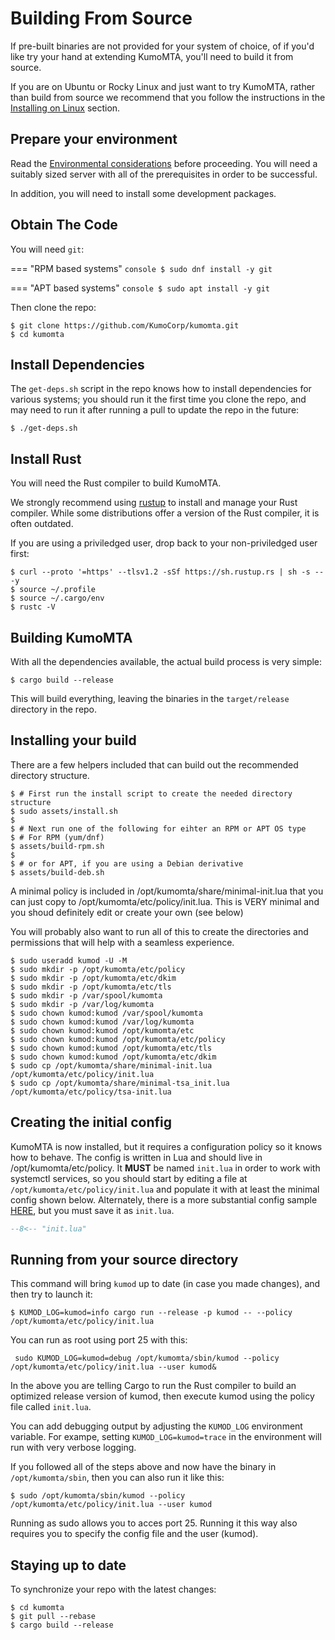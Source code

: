 # Building From Source

If pre-built binaries are not provided for your system of choice, of if you'd
like try your hand at extending KumoMTA, you'll need to build it from source.

If you are on Ubuntu or Rocky Linux and just want to try KumoMTA, rather than
build from source we recommend that you follow the instructions in the [Installing on Linux](linux.md) section.

## Prepare your environment

Read the [Environmental considerations](environment.md) before proceeding.  You
will need a suitably sized server with all of the prerequisites in order to be
successful.

In addition, you will need to install some development packages.

## Obtain The Code

You will need `git`:

=== "RPM based systems"
    ```console
    $ sudo dnf install -y git
    ```

=== "APT based systems"
    ```console
    $ sudo apt install -y git
    ```

Then clone the repo:

```console
$ git clone https://github.com/KumoCorp/kumomta.git
$ cd kumomta
```

## Install Dependencies

The `get-deps.sh` script in the repo knows how to install dependencies for
various systems; you should run it the first time you clone the repo,
and may need to run it after running a pull to update the repo in the future:

```console
$ ./get-deps.sh
```

## Install Rust

You will need the Rust compiler to build KumoMTA.

We strongly recommend using [rustup](https://rustup.rs/) to install and manage
your Rust compiler. While some distributions offer a version of the Rust compiler,
it is often outdated.

If you are using a priviledged user, drop back to your non-priviledged user first:

```console
$ curl --proto '=https' --tlsv1.2 -sSf https://sh.rustup.rs | sh -s -- -y
$ source ~/.profile
$ source ~/.cargo/env
$ rustc -V
```

## Building KumoMTA

With all the dependencies available, the actual build process is very simple:

```console
$ cargo build --release
```

This will build everything, leaving the binaries in the `target/release`
directory in the repo.

## Installing your build
There are a few helpers included that can build out the recommended directory structure. 

```console
$ # First run the install script to create the needed directory structure
$ sudo assets/install.sh
$
$ # Next run one of the following for eihter an RPM or APT OS type
$ # For RPM (yum/dnf)
$ assets/build-rpm.sh
$
$ # or for APT, if you are using a Debian derivative
$ assets/build-deb.sh
```
A minimal policy is included in /opt/kumomta/share/minimal-init.lua that you can just copy to /opt/kumomta/etc/policy/init.lua.  This is VERY minimal and you shoud definitely edit or create your own (see below)

You will probably also want to run all of this to create the directories and permissions that will help with a seamless experience.
```console
$ sudo useradd kumod -U -M
$ sudo mkdir -p /opt/kumomta/etc/policy
$ sudo mkdir -p /opt/kumomta/etc/dkim
$ sudo mkdir -p /opt/kumomta/etc/tls
$ sudo mkdir -p /var/spool/kumomta
$ sudo mkdir -p /var/log/kumomta
$ sudo chown kumod:kumod /var/spool/kumomta
$ sudo chown kumod:kumod /var/log/kumomta
$ sudo chown kumod:kumod /opt/kumomta/etc
$ sudo chown kumod:kumod /opt/kumomta/etc/policy
$ sudo chown kumod:kumod /opt/kumomta/etc/tls
$ sudo chown kumod:kumod /opt/kumomta/etc/dkim
$ sudo cp /opt/kumomta/share/minimal-init.lua /opt/kumomta/etc/policy/init.lua
$ sudo cp /opt/kumomta/share/minimal-tsa_init.lua /opt/kumomta/etc/policy/tsa-init.lua

```

## Creating the initial config
KumoMTA is now installed, but it requires a configuration policy so it knows how to behave.
The config is written in Lua and should live in /opt/kumomta/etc/policy. It **MUST** be named `init.lua` in order to work with systemctl services, so you should start by editing a file at `/opt/kumomta/etc/policy/init.lua` and populate it with at least the minimal config shown below.  Alternately, there is a more substantial config sample [HERE](https://docs.kumomta.com/userguide/configuration/example/), but you must save it as `init.lua`.

```lua title="/opt/kumomta/etc/policy/init.lua"
--8<-- "init.lua"
```


## Running from your source directory

This command will bring `kumod` up to date (in case you made changes), and then try to launch it:

```console
$ KUMOD_LOG=kumod=info cargo run --release -p kumod -- --policy /opt/kumomta/etc/policy/init.lua
```

You can run as root using port 25 with this:
```
 sudo KUMOD_LOG=kumod=debug /opt/kumomta/sbin/kumod --policy /opt/kumomta/etc/policy/init.lua --user kumod&
```

In the above you are telling Cargo to run the Rust compiler to build an
optimized release version of kumod, then execute kumod using the policy file
called `init.lua`.

You can add debugging output by adjusting the `KUMOD_LOG` environment variable.
For exampe, setting `KUMOD_LOG=kumod=trace` in the environment will run with
very verbose logging.

If you followed all of the steps above and now have the binary in `/opt/kumomta/sbin`, then you can also run it like this:
```console
$ sudo /opt/kumomta/sbin/kumod --policy /opt/kumomta/etc/policy/init.lua --user kumod
```
Running as sudo allows you to acces port 25. Running it this way also requires you to specify the config file and the user (kumod).



## Staying up to date

To synchronize your repo with the latest changes:

```console
$ cd kumomta
$ git pull --rebase
$ cargo build --release
```
